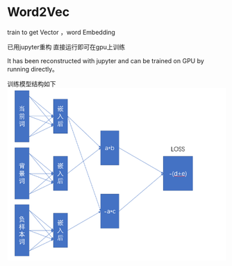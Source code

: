 # Word2Vec
train to get Vector ，word Embedding

已用jupyter重构
直接运行即可在gpu上训练


It has been reconstructed with jupyter and can be trained on GPU by running directly。

训练模型结构如下
![img.png](Picture/img.png)